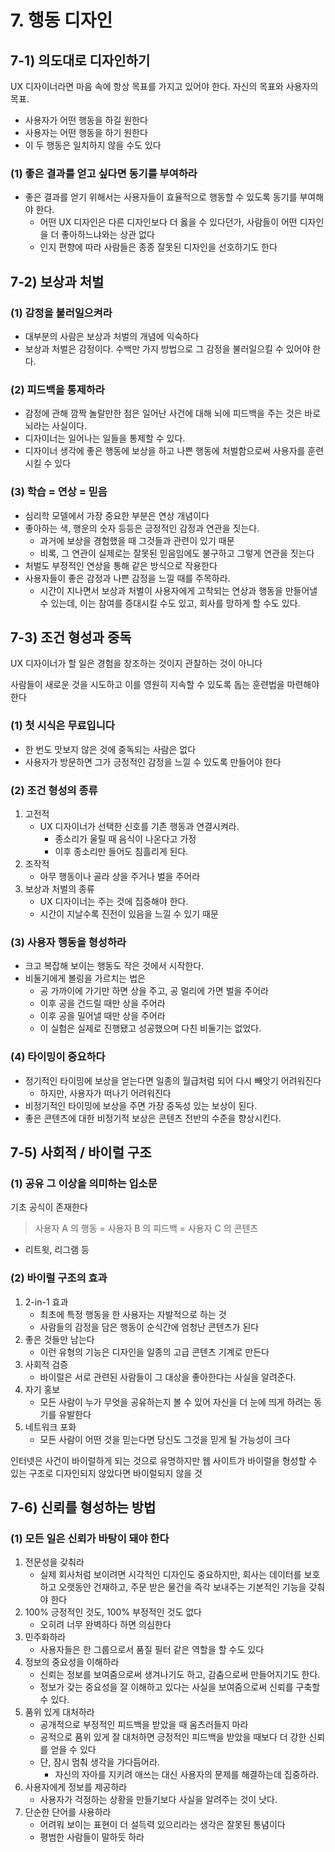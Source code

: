 # 7. 행동 디자인

## 7-1) 의도대로 디자인하기

UX 디자이너라면 마음 속에 항상 목표를 가지고 있어야 한다. 자신의 목표와 사용자의 목표.

- 사용자가 어떤 행동을 하길 원한다
- 사용자는 어떤 행동을 하기 원한다
- 이 두 행동은 일치하지 않을 수도 있다

### (1) 좋은 결과를 얻고 싶다면 동기를 부여하라

- 좋은 결과를 얻기 위해서는 사용자들이 효율적으로 행동할 수 있도록 동기를 부여해야 한다.
  - 어떤 UX 디자인은 다른 디자인보다 더 옳을 수 있다던가, 사람들이 어떤 디자인을 더 좋아하느냐와는 상관 없다
  - 인지 편향에 따라 사람들은 종종 잘못된 디자인을 선호하기도 한다

## 7-2) 보상과 처벌

### (1) 감정을 불러일으켜라

- 대부분의 사람은 보상과 처벌의 개념에 익숙하다
- 보상과 처벌은 감정이다. 수백만 가지 방법으로 그 감정을 불러일으킬 수 있어야 한다.

### (2) 피드백을 통제하라

- 감정에 관해 깜짝 놀랄만한 점은 일어난 사건에 대해 뇌에 피드백을 주는 것은 바로 뇌라는 사실이다.
- 디자이너는 일어나는 일들을 통제할 수 있다.
- 디자이너 생각에 좋은 행동에 보상을 하고 나쁜 행동에 처벌함으로써 사용자를 훈련시킬 수 있다

### (3) 학습 = 연상 = 믿음

- 심리학 모델에서 가장 중요한 부분은 연상 개념이다
- 좋아하는 색, 행운의 숫자 등등은 긍정적인 감정과 연관을 짓는다.
  - 과거에 보상을 경험했을 때 그것들과 관련이 있기 때문
  - 비록, 그 연관이 실제로는 잘못된 믿음임에도 불구하고 그렇게 연관을 짓는다
- 처벌도 부정적인 연상을 통해 같은 방식으로 작용한다
- 사용자들이 좋은 감정과 나쁜 감정을 느낄 때를 주목하라.
  - 시간이 지나면서 보상과 처벌이 사용자에게 고착되는 연상과 행동을 만들어낼 수 있는데, 이는 참여를 증대시킬 수도 있고, 회사를 망하게 할 수도 있다.

## 7-3) 조건 형성과 중독

UX 디자이너가 할 일은 경험을 창조하는 것이지 관찰하는 것이 아니다

사람들이 새로운 것을 시도하고 이를 영원히 지속할 수 있도록 돕는 훈련법을 마련해야 한다

### (1) 첫 시식은 무료입니다

- 한 번도 맛보지 않은 것에 중독되는 사람은 없다
- 사용자가 방문하면 그가 긍정적인 감정을 느낄 수 있도록 만들어야 한다

### (2) 조건 형성의 종류

1. 고전적
   - UX 디자이너가 선택한 신호를 기존 행동과 연결시켜라.
     - 종소리가 울릴 때 음식이 나온다고 가정
     - 이후 종소리만 들어도 침흘리게 된다.
2. 조작적
   - 아무 행동이나 골라 상을 주거나 벌을 주어라
3. 보상과 처벌의 종류
   - UX 디자이너는 주는 것에 집중해야 한다.
   - 시간이 지날수록 진전이 있음을 느낄 수 있기 때문

### (3) 사용자 행동을 형성하라

- 크고 복잡해 보이는 행동도 작은 것에서 시작한다.
- 비둘기에게 볼링을 가르치는 법은
  - 공 가까이에 가기만 하면 상을 주고, 공 멀리에 가면 벌을 주어라
  - 이후 공을 건드릴 때만 상을 주어라
  - 이후 공을 밀어낼 때만 상을 주어라
  - 이 실험은 실제로 진행됐고 성공했으며 다친 비둘기는 없었다.

### (4) 타이밍이 중요하다

- 정기적인 타이밍에 보상을 얻는다면 일종의 월급처럼 되어 다시 빼앗기 어려워진다
  - 하지만, 사용자가 떠나기 어려워진다
- 비정기적인 타이밍에 보상을 주면 가장 중독성 있는 보상이 된다.
- 좋은 콘텐츠에 대한 비정기적 보상은 콘텐츠 전반의 수준을 향상시킨다.

## 7-5) 사회적 / 바이럴 구조

### (1) 공유 그 이상을 의미하는 입소문

기초 공식이 존재한다

> 사용자 A 의 행동 = 사용자 B 의 피드백 = 사용자 C 의 콘텐츠

- 리트윗, 리그램 등

### (2) 바이럴 구조의 효과

1. 2-in-1 효과
   - 최초에 특정 행동을 한 사용자는 자발적으로 하는 것
   - 사람들의 감정을 담은 행동이 순식간에 엄청난 콘텐츠가 된다
2. 좋은 것들만 남는다
   - 이런 유형의 기능은 디자인을 일종의 고급 콘텐츠 기계로 만든다
3. 사회적 검증
   - 바이럴은 서로 관련된 사람들이 그 대상을 좋아한다는 사실을 알려준다.
4. 자기 홍보
   - 모든 사람이 누가 무엇을 공유하는지 볼 수 있어 자신을 더 눈에 띄게 하려는 동기를 유발한다
5. 네트워크 포화
   - 모든 사람이 어떤 것을 믿는다면 당신도 그것을 믿게 될 가능성이 크다

인터넷은 사건이 바이럴하게 되는 것으로 유명하지만 웹 사이트가 바이럴을 형성할 수 있는 구조로 디자인되지 않았다면 바이럴되지 않을 것

###

## 7-6) 신뢰를 형성하는 방법

### (1) 모든 일은 신뢰가 바탕이 돼야 한다

1. 전문성을 갖춰라
   - 실제 회사처럼 보이려면 시각적인 디자인도 중요하지만, 회사는 데이터를 보호하고 오랫동안 건재하고, 주문 받은 물건을 즉각 보내주는 기본적인 기능을 갖춰야 한다
2. 100% 긍정적인 것도, 100% 부정적인 것도 없다
   - 오히려 너무 완벽하다 하면 의심한다
3. 민주화하라
   - 사용자들은 한 그룹으로서 품질 필터 같은 역할을 할 수도 있다
4. 정보의 중요성을 이해하라
   - 신뢰는 정보를 보여줌으로써 생겨나기도 하고, 감춤으로써 만들어지기도 한다.
   - 정보가 갖는 중요성을 잘 이해하고 있다는 사실을 보여줌으로써 신뢰를 구축할 수 있다.
5. 품위 있게 대처하라
   - 공개적으로 부정적인 피드백을 받았을 때 움츠러들지 마라
   - 공적으로 품위 있게 잘 대처하면 긍정적인 피드백을 받았을 때보다 더 강한 신뢰를 얻을 수 있다
   - 단, 잠시 멈춰 생각을 가다듬어라.
     - 자신의 자아를 지키려 애쓰는 대신 사용자의 문제를 해결하는데 집중하라.
6. 사용자에게 정보를 제공하라
   - 사용자가 걱정하는 상황을 만들기보다 사실을 알려주는 것이 낫다.
7. 단순한 단어를 사용하라
   - 어려워 보이는 표현이 더 설득력 있으리라는 생각은 잘못된 통념이다
   - 평범한 사람들이 말하듯 하라
